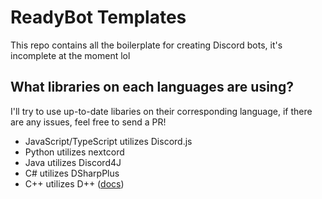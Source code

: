 # ReadyBot Templates

This repo contains all the boilerplate for creating Discord bots, it's incomplete at the moment lol

## What libraries on each languages are using?

I'll try to use up-to-date libaries on their corresponding language, if there are any
issues, feel free to send a PR!

- JavaScript/TypeScript utilizes Discord.js
- Python utilizes nextcord
- Java utilizes Discord4J
- C# utilizes DSharpPlus
- C++ utilizes D++ ([docs](https://dpp.dev/index.html))
